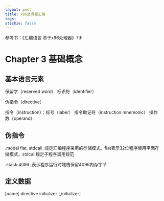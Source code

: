 ```yaml
---
layout: post
title: x86处理器汇编
tags:
stickie: false
---
```


参考书：《汇编语言 基于x86处理器》7th

# Chapter 3 基础概念

## 基本语言元素

保留字（reserved word） 标识符（identifier） 

伪指令（directive）

指令（instruction）：标号（laber） 指令助记符（instruction mnemonic） 操作数（operand）

## 伪指令

.model flat, stdcall ;规定汇编程序采用的存储模式。flat表示32位程序使用平面存储模式，stdcall规定子程序调用规范

.stack 4096 ;表示程序运行时堆栈保留4096内存字节

## 定义数据

[name] directive initializer [,initializer]

